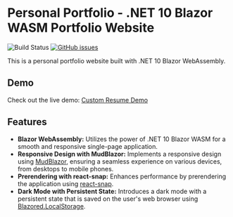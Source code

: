 # Personal Portfolio - .NET 10 Blazor WASM Portfolio Website

![Build Status](https://github.com/Andrick-Mercado/PortfolioV2/actions/workflows/deploy-blazor-wasm-to-github-pages.yml/badge.svg)
[![GitHub issues](https://img.shields.io/github/issues/Andrick-Mercado/PortfolioV2)](https://github.com/Andrick-Mercado/PortfolioV2/issues)

This is a personal portfolio website built with .NET 10 Blazor WebAssembly.

## Demo

Check out the live demo: [Custom Resume Demo](https://andrick-mercado.github.io/PortfolioV2/)

## Features

- **Blazor WebAssembly:** Utilizes the power of .NET 10 Blazor WASM for a smooth and responsive single-page application.
- **Responsive Design with MudBlazor:** Implements a responsive design using [MudBlazor](https://mudblazor.com/), ensuring a seamless experience on various devices, from desktops to mobile phones.
- **Prerendering with react-snap:** Enhances performance by prerendering the application using [react-snap](https://github.com/stereobooster/react-snap).
- **Dark Mode with Persistent State:** Introduces a dark mode with a persistent state that is saved on the user's web browser using [Blazored.LocalStorage](https://github.com/Blazored/LocalStorage).
